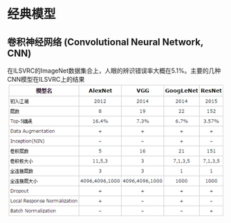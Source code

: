 # 经典模型
## 卷积神经网络 (Convolutional Neural Network, CNN)
在ILSVRC的ImageNet数据集合上，人眼的辨识错误率大概在5.1%。主要的几种CNN模型在ILSVRC上的结果
![compare](/assets/cnn-compare.png)


